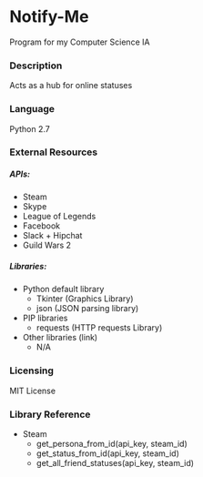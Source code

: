 Notify-Me
=========
Program for my Computer Science IA

### Description
Acts as a hub for online statuses

### Language
Python 2.7

### External Resources
##### APIs:
- Steam
- Skype
- League of Legends
- Facebook
- Slack + Hipchat
- Guild Wars 2

##### Libraries:
- Python default library
	- Tkinter (Graphics Library)
	- json (JSON parsing library)
- PIP libraries
	- requests (HTTP requests Library)
- Other libraries (link)
	- N/A

### Licensing
MIT License

### Library Reference
- Steam
	- get_persona_from_id(api_key, steam_id)
	- get_status_from_id(api_key, steam_id)
	- get_all_friend_statuses(api_key, steam_id)